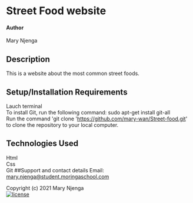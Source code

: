 # Street Food website
#### Author
Mary Njenga
## Description
This is a website about the most common street foods.

## Setup/Installation Requirements
Lauch terminal
<br />
To install Git, run the following command: sudo apt-get install git-all
<br />
Run the command 'git clone  'https://github.com/mary-wan/Street-food.git' to clone the repository to your local computer.

## Technologies Used
Html
<br />
Css
<br />
Git
##Support and contact details
Email: mary.njenga@student.moringaschool.com

Copyright (c) 2021 Mary Njenga
<br />
[![license](https://img.shields.io/github/license/DAVFoundation/captain-n3m0.svg?style=flat-square)](https://github.com/mary-wan/Street-food/blob/b10782e7b46675b32481b7d50f62dc850b41756b/LICENSE.md)



